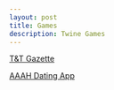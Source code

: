 ```yaml
---
layout: post
title: Games 
description: Twine Games 
---
```

[T&T Gazette](file:///C:/Users/rafin/OneDrive/Desktop/Twine%20Games/T_T%20Gazette.html)

[AAAH Dating App](file:///C:/Users/rafin/OneDrive/Desktop/Twine%20Games/AAAH%20Dating%20App.html)

